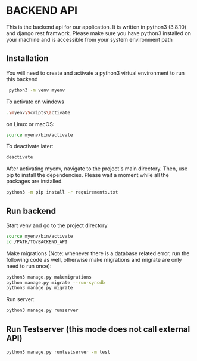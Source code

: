 
# BACKEND API
This is the backend api for our application. It is written in python3 (3.8.10) and django rest framwork. Please make sure you have python3 installed on your machine and is accessible from your system environment path




## Installation

You will need to create and activate a python3 virtual environment to run this backend

```bash
 python3 -m venv myenv
```
To activate on windows
```bash
.\myenv\Scripts\activate
```
on Linux or macOS:
```bash
source myenv/bin/activate
```
To deactivate later:  
```bash
deactivate
```
After activating myenv, navigate to the project's main directory. Then, use pip to install the dependencies. Please wait a moment while all the packages are installed.
```bash
python3 -m pip install -r requirements.txt
```
## Run backend


Start venv and go to the project directory

```bash
source myenv/bin/activate
cd /PATH/TO/BACKEND_API
```

Make migrations (Note: whenever there is a database related error, run the following code as well, otherwise make migrations and migrate are only need to run once):
```bash
python3 manage.py makemigrations
python manage.py migrate --run-syncdb
python3 manage.py migrate
```
Run server:
```bash
python3 manage.py runserver
```

## Run Testserver (this mode does not call external API)
```bash
python3 manage.py runtestserver -m test
```
